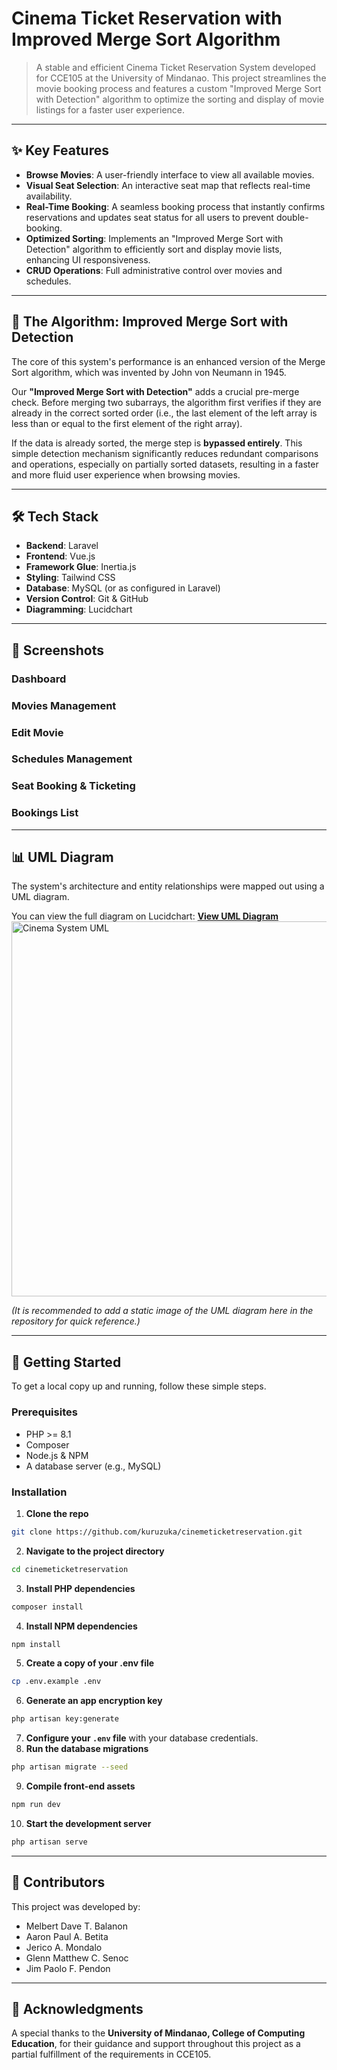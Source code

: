 

# Cinema Ticket Reservation with Improved Merge Sort Algorithm

> A stable and efficient Cinema Ticket Reservation System developed for CCE105 at the University of Mindanao. This project streamlines the movie booking process and features a custom "Improved Merge Sort with Detection" algorithm to optimize the sorting and display of movie listings for a faster user experience.

-----

## ✨ Key Features

  * **Browse Movies**: A user-friendly interface to view all available movies.
  * **Visual Seat Selection**: An interactive seat map that reflects real-time availability.
  * **Real-Time Booking**: A seamless booking process that instantly confirms reservations and updates seat status for all users to prevent double-booking.
  * **Optimized Sorting**: Implements an "Improved Merge Sort with Detection" algorithm to efficiently sort and display movie lists, enhancing UI responsiveness.
  * **CRUD Operations**: Full administrative control over movies and schedules.

-----

## 🧠 The Algorithm: Improved Merge Sort with Detection

The core of this system's performance is an enhanced version of the Merge Sort algorithm, which was invented by John von Neumann in 1945.

Our **"Improved Merge Sort with Detection"** adds a crucial pre-merge check. Before merging two subarrays, the algorithm first verifies if they are already in the correct sorted order (i.e., the last element of the left array is less than or equal to the first element of the right array).

If the data is already sorted, the merge step is **bypassed entirely**. This simple detection mechanism significantly reduces redundant comparisons and operations, especially on partially sorted datasets, resulting in a faster and more fluid user experience when browsing movies.

-----

## 🛠️ Tech Stack

* **Backend**: Laravel
* **Frontend**: Vue.js
* **Framework Glue**: Inertia.js
* **Styling**: Tailwind CSS
* **Database**: MySQL (or as configured in Laravel)
* **Version Control**: Git & GitHub
* **Diagramming**: Lucidchart

-----

## 📸 Screenshots

### Dashboard

### Movies Management

### Edit Movie

### Schedules Management

### Seat Booking & Ticketing

### Bookings List

-----

## 📊 UML Diagram

The system's architecture and entity relationships were mapped out using a UML diagram.

You can view the full diagram on Lucidchart:
[**View UML Diagram**](https://lucid.app/lucidchart/5539e55c-6aa0-4cc3-9573-5e5c98d9b68c/edit?invitationId=inv_8e99c949-9bd9-4952-a803-36a8888c43c0)
<img width="1060" height="600" alt="Cinema System UML" src="https://github.com/user-attachments/assets/34fe25af-c16c-4577-a808-83dfb38c4221" />


*(It is recommended to add a static image of the UML diagram here in the repository for quick reference.)*

-----

## 🚀 Getting Started

To get a local copy up and running, follow these simple steps.

### Prerequisites

* PHP \>= 8.1
* Composer
* Node.js & NPM
* A database server (e.g., MySQL)

### Installation

1.  **Clone the repo**
```sh
git clone https://github.com/kuruzuka/cinemeticketreservation.git
```
2.  **Navigate to the project directory**
```sh
cd cinemeticketreservation
```
3.  **Install PHP dependencies**
```sh
composer install
```
4.  **Install NPM dependencies**
```sh
npm install
```
5.  **Create a copy of your .env file**
```sh
cp .env.example .env
```
6.  **Generate an app encryption key**
```sh
php artisan key:generate
```
7.  **Configure your `.env` file** with your database credentials.
8.  **Run the database migrations**
```sh
php artisan migrate --seed
```
9.  **Compile front-end assets**
```sh
npm run dev
```
10. **Start the development server**
```sh
php artisan serve
```

-----

## 🤝 Contributors

This project was developed by:

* Melbert Dave T. Balanon
* Aaron Paul A. Betita
* Jerico A. Mondalo
* Glenn Matthew C. Senoc
* Jim Paolo F. Pendon

-----

## 🙏 Acknowledgments

A special thanks to the **University of Mindanao, College of Computing Education**, for their guidance and support throughout this project as a partial fulfillment of the requirements in CCE105.
